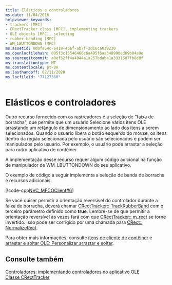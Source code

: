 ```yaml
---
title: Elásticos e controladores
ms.date: 11/04/2016
helpviewer_keywords:
- trackers [MFC]
- CRectTracker class [MFC], implementing trackers
- OLE objects [MFC], selecting
- rubber banding [MFC]
- WM_LBUTTONDOWN [MFC]
ms.assetid: 0d0fa64c-6418-4baf-ab7f-2d16ca039230
ms.openlocfilehash: 095f3c15546466c6a495f6aa348990ed69b04a9e
ms.sourcegitcommit: a8ef52ff4a4944a1a257bdaba1a3331607fb8d0f
ms.translationtype: MT
ms.contentlocale: pt-BR
ms.lasthandoff: 02/11/2020
ms.locfileid: "77127360"
---
```

# <a name="rubber-banding-and-trackers"></a>Elásticos e controladores

Outro recurso fornecido com os rastreadores é a seleção de "faixa de borracha", que permite que um usuário Selecione vários itens OLE arrastando um retângulo de dimensionamento ao lado dos itens a serem selecionados. Quando o usuário libera o botão esquerdo do mouse, os itens dentro da região selecionada pelo usuário são selecionados e podem ser manipulados pelo usuário. Por exemplo, o usuário pode arrastar a seleção para outro aplicativo de contêiner.

A implementação desse recurso requer algum código adicional na função de manipulador de WM_LBUTTONDOWN do seu aplicativo.

O exemplo de código a seguir implementa a seleção de banda de borracha e recursos adicionais.

[!code-cpp[NVC_MFCOClient#6](../mfc/codesnippet/cpp/rubber-banding-and-trackers_1.cpp)]

Se você quiser permitir a orientação reversível do controlador durante a faixa de borracha, deverá chamar [CRectTracker:: TrackRubberBand](../mfc/reference/crecttracker-class.md#trackrubberband) com o terceiro parâmetro definido como **true**. Lembre-se de que permitir a orientação reversível às vezes fará com que [CRectTracker:: m_rect](../mfc/reference/crecttracker-class.md#m_rect) se torne invertido. Isso pode ser corrigido por uma chamada para [CRect:: NormalizeRect](../atl-mfc-shared/reference/crect-class.md#normalizerect).

Para obter mais informações, consulte [itens de cliente de contêiner](../mfc/containers-client-items.md) e [arrastar e soltar OLE: Personalizar arrastar e soltar](../mfc/drag-and-drop-ole.md#customize-drag-and-drop).

## <a name="see-also"></a>Consulte também

[Controladores: implementando controladores no aplicativo OLE](../mfc/trackers-implementing-trackers-in-your-ole-application.md)<br/>
[Classe CRectTracker](../mfc/reference/crecttracker-class.md)
